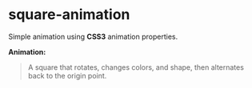 # square-animation

Simple animation using **CSS3** animation properties.

**Animation:**
>A square that rotates, changes colors, and shape, then alternates back to the origin point.
